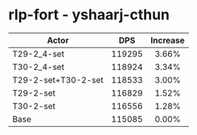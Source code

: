 # rlp-fort - yshaarj-cthun
| Actor | DPS | Increase |
|---|:---:|:---:|
|T29-2_4-set|119295|3.66%|
|T30-2_4-set|118924|3.34%|
|T29-2-set+T30-2-set|118533|3.00%|
|T29-2-set|116829|1.52%|
|T30-2-set|116556|1.28%|
|Base|115085|0.00%|
